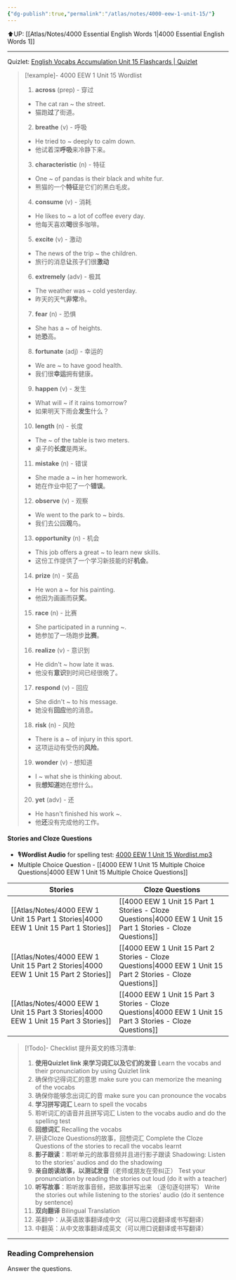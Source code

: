 ```yaml
---
{"dg-publish":true,"permalink":"/atlas/notes/4000-eew-1-unit-15/"}
---
```


⬆️UP: [[Atlas/Notes/4000 Essential English Words 1\|4000 Essential English Words 1]]

---
Quizlet: [English Vocabs Accumulation Unit 15 Flashcards | Quizlet]()


> [!example]- 4000 EEW 1 Unit 15 Wordlist
> 1. **across** (prep) - 穿过
>	- The cat ran ~ the street.
>	- 猫跑**过**了街道。
> 2. **breathe** (v) - 呼吸
>	- He tried to ~ deeply to calm down.
>	- 他试着深**呼吸**来冷静下来。
> 3. **characteristic** (n) - 特征
>	- One ~ of pandas is their black and white fur. 
>	- 熊猫的一个**特征**是它们的黑白毛皮。
> 4. **consume** (v) - 消耗
> 	- He likes to ~ a lot of coffee every day.
> 	 - 他每天喜欢**喝**很多咖啡。
> 5. **excite** (v) - 激动
>	- The news of the trip ~ the children.
>	- 旅行的消息**让**孩子们很**激动**
> 6. **extremely** (adv) - 极其
>	- The weather was ~ cold yesterday.
>	- 昨天的天气**非常**冷。
> 7. **fear** (n) - 恐惧
>	- She has a ~ of heights.
>	- 她**恐**高。
> 8. **fortunate** (adj) - 幸运的
>	- We are ~ to have good health.
>	- 我们很**幸运**拥有健康。
> 9. **happen** (v) - 发生
>	- What will ~ if it rains tomorrow?
>	- 如果明天下雨会**发生**什么？
> 10. **length** (n) - 长度
>	- The ~ of the table is two meters.
>	- 桌子的**长度**是两米。
> 11. **mistake** (n) - 错误
>	- She made a ~ in her homework.
>	- 她在作业中犯了一个**错误**。
> 12. **observe** (v) - 观察
>	- We went to the park to ~ birds.
>	- 我们去公园**观**鸟。
> 13. **opportunity** (n) - 机会
>	- This job offers a great ~ to learn new skills.
>	- 这份工作提供了一个学习新技能的好**机会**。
> 14. **prize** (n) - 奖品
>	- He won a ~ for his painting.
>	- 他因为画画而获**奖**。
> 15. **race** (n) - 比赛
>	- She participated in a running ~.
>	- 她参加了一场跑步**比赛**。
> 16. **realize** (v) - 意识到
>	- He didn't ~ how late it was.
>	- 他没有**意识**到时间已经很晚了。 
> 17. **respond** (v) - 回应
>	- She didn't ~ to his message.
>	- 她没有**回应**他的消息。
> 18. **risk** (n) - 风险
>	- There is a ~ of injury in this sport.
>	- 这项运动有受伤的**风险**。
> 19. **wonder** (v) - 想知道
>	- I ~ what she is thinking about.
>	- 我**想知道**她在想什么。
> 20. **yet** (adv) - 还
>	- He hasn't finished his work ~.
>	- 他**还**没有完成他的工作。

#### Stories and Cloze Questions
- 🎙️**Wordlist Audio** for spelling test: [4000 EEW 1 Unit 15 Wordlist.mp3](https://drive.google.com/file/d/1dPEZxFUl75unzjufQs9y9PNCxcfQN2BY/view?usp=drive_link)
- Multiple Choice Question - [[4000 EEW 1 Unit 15 Multiple Choice Questions\|4000 EEW 1 Unit 15 Multiple Choice Questions]]

| Stories                               | Cloze Questions                                         |
| ------------------------------------- | ------------------------------------------------------- |
| [[Atlas/Notes/4000 EEW 1 Unit 15 Part 1 Stories\|4000 EEW 1 Unit 15 Part 1 Stories]] | [[4000 EEW 1 Unit 15 Part 1 Stories - Cloze Questions\|4000 EEW 1 Unit 15 Part 1 Stories - Cloze Questions]] |
| [[Atlas/Notes/4000 EEW 1 Unit 15 Part 2 Stories\|4000 EEW 1 Unit 15 Part 2 Stories]] | [[4000 EEW 1 Unit 15 Part 2 Stories - Cloze Questions\|4000 EEW 1 Unit 15 Part 2 Stories - Cloze Questions]] |
| [[Atlas/Notes/4000 EEW 1 Unit 15 Part 3 Stories\|4000 EEW 1 Unit 15 Part 3 Stories]] | [[4000 EEW 1 Unit 15 Part 3 Stories - Cloze Questions\|4000 EEW 1 Unit 15 Part 3 Stories - Cloze Questions]] |

> [!Todo]- Checklist 提升英文的练习清单:
> 
> 1. **使用Quizlet link 来学习词汇以及它们的发音** 
>    Learn the vocabs and their pronunciation by using Quizlet link
>	1. 确保你记得词汇的意思 
>	   make sure you can memorize the meaning of the vocabs
>	2. 确保你能够念出词汇的音 
>	   make sure you can pronounce the vocabs
> 2. **学习拼写词汇** Learn to spell the vocabs
>	1. 聆听词汇的语音并且拼写词汇 
>	   Listen to the vocabs audio and do the spelling test
> 3. **回想词汇** Recalling the vocabs
>	1. 研读Cloze Questions的故事，回想词汇 
>	   Complete the Cloze Questions of the stories to recall the vocabs learnt
> 4. **影子跟读**：聆听单元的故事音频并且进行影子跟读 
>    Shadowing: Listen to the stories' audios and do the shadowing
> 5. **亲自朗读故事，以测试发音**（老师或朋友在旁纠正）
>    Test your pronunciation by reading the stories out loud (do it with a teacher)
> 6. **听写故事**：聆听故事音频，把故事拼写出来 （逐句逐句拼写）
>   Write the stories out while listening to the stories' audio (do it sentence by sentence)
> 7. **双向翻译** Bilingual Translation 
> 	1. 英翻中：从英语故事翻译成中文（可以用口说翻译或书写翻译）
> 	2. 中翻英：从中文故事翻译成英文（可以用口说翻译或书写翻译）

---


### Reading Comprehension
Answer the questions.